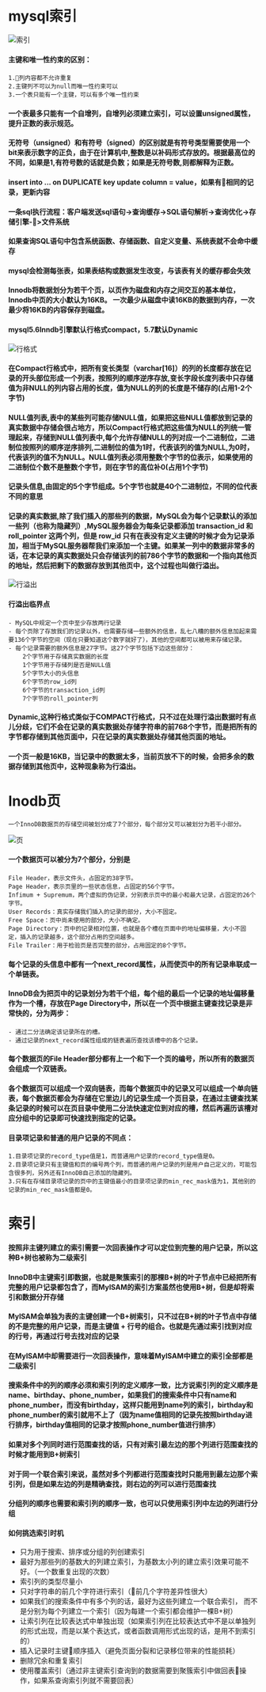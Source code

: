# mysql索引

![索引](mysql索引.jpg)

#### 主键和唯一性约束的区别：
    1.列内容都不允许重复
    2.主键列不可以为null而唯一性约束可以
    3.一个表只能有一个主键，可以有多个唯一性约束

#### 一个表最多只能有一个自增列，自增列必须建立索引，可以设置unsigned属性，提升正数的表示规范。

#### 无符号（unsigned）和有符号（signed）的区别就是有符号类型需要使用一个bit来表示数字的正负，由于在计算机中,整数是以补码形式存放的。根据最高位的不同，如果是1,有符号数的话就是负数；如果是无符号数,则都解释为正数。

#### insert into ... on DUPLICATE key update column = value，如果有相同的记录，更新内容

#### 一条sql执行流程：客户端发送sql语句->查询缓存->SQL语句解析->查询优化->存储引擎->文件系统

#### 如果查询SQL语句中包含系统函数、存储函数、自定义变量、系统表就不会命中缓存

#### mysql会检测每张表，如果表结构或数据发生改变，与该表有关的缓存都会失效

#### Innodb将数据划分为若干个页，以页作为磁盘和内存之间交互的基本单位，Innodb中页的大小默认为16KB。 一次最少从磁盘中读16KB的数据到内存，一次最少将16KB的内容保存到磁盘。

#### mysql5.6Inndb引擎默认行格式compact，5.7默认Dynamic

![行格式](../compact.jpeg)

#### 在Compact行格式中，把所有变长类型（varchar[16]）的列的长度都存放在记录的开头部位形成一个列表，按照列的顺序逆序存放,变长字段长度列表中只存储值为非NULL的列内容占用的长度，值为NULL的列的长度是不储存的(占用1-2个字节)

#### NULL值列表,表中的某些列可能存储NULL值，如果把这些NULL值都放到记录的真实数据中存储会很占地方，所以Compact行格式把这些值为NULL的列统一管理起来，存储到NULL值列表中,每个允许存储NULL的列对应一个二进制位，二进制位按照列的顺序逆序排列,二进制位的值为1时，代表该列的值为NULL,为0时，代表该列的值不为NULL。NULL值列表必须用整数个字节的位表示，如果使用的二进制位个数不是整数个字节，则在字节的高位补0(占用1个字节)

#### 记录头信息,由固定的5个字节组成。5个字节也就是40个二进制位，不同的位代表不同的意思

#### 记录的真实数据,除了我们插入的那些列的数据，MySQL会为每个记录默认的添加一些列（也称为隐藏列）,MySQL服务器会为每条记录都添加 transaction_id 和 roll_pointer 这两个列，但是 row_id 只有在表没有定义主键的时候才会为记录添加，相当于MySQL服务器帮我们来添加一个主键。如果某一列中的数据非常多的话，在本记录的真实数据处只会存储该列的前786个字节的数据和一个指向其他页的地址，然后把剩下的数据存放到其他页中，这个过程也叫做行溢出。
![行溢出](../hangyichu.jpeg)

#### 行溢出临界点
    - MySQL中规定一个页中至少存放两行记录
    - 每个页除了存放我们的记录以外，也需要存储一些额外的信息，乱七八糟的额外信息加起来需要136个字节的空间（现在只要知道这个数字就好了），其他的空间都可以被用来存储记录。
    - 每个记录需要的额外信息是27字节。这27个字节包括下边这些部分：
        2个字节用于存储真实数据的长度
        1个字节用于存储列是否是NULL值
        5个字节大小的头信息
        6个字节的row_id列
        6个字节的transaction_id列
        7个字节的roll_pointer列



#### Dynamic,这种行格式类似于COMPACT行格式，只不过在处理行溢出数据时有点儿分歧，它们不会在记录的真实数据处存储字符串的前768个字节，而是把所有的字节都存储到其他页面中，只在记录的真实数据处存储其他页面的地址。

#### 一个页一般是16KB，当记录中的数据太多，当前页放不下的时候，会把多余的数据存储到其他页中，这种现象称为行溢出。


# Inodb页
    一个InnoDB数据页的存储空间被划分成了7个部分，每个部分又可以被划分为若干小部分。
![页](../page.jpeg)

#### 一个数据页可以被分为7个部分，分别是
    File Header，表示文件头，占固定的38字节。
    Page Header，表示页里的一些状态信息，占固定的56个字节。
    Infimum + Supremum，两个虚拟的伪记录，分别表示页中的最小和最大记录，占固定的26个字节。
    User Records：真实存储我们插入的记录的部分，大小不固定。
    Free Space：页中尚未使用的部分，大小不确定。
    Page Directory：页中的记录相对位置，也就是各个槽在页面中的地址偏移量，大小不固定，插入的记录越多，这个部分占用的空间越多。
    File Trailer：用于检验页是否完整的部分，占用固定的8个字节。

#### 每个记录的头信息中都有一个next_record属性，从而使页中的所有记录串联成一个单链表。

#### InnoDB会为把页中的记录划分为若干个组，每个组的最后一个记录的地址偏移量作为一个槽，存放在Page Directory中，所以在一个页中根据主键查找记录是非常快的，分为两步：
    - 通过二分法确定该记录所在的槽。
    - 通过记录的next_record属性组成的链表遍历查找该槽中的各个记录。
  
#### 每个数据页的File Header部分都有上一个和下一个页的编号，所以所有的数据页会组成一个双链表。



#### 各个数据页可以组成一个双向链表，而每个数据页中的记录又可以组成一个单向链表，每个数据页都会为存储在它里边儿的记录生成一个页目录，在通过主键查找某条记录的时候可以在页目录中使用二分法快速定位到对应的槽，然后再遍历该槽对应分组中的记录即可快速找到指定的记录。

#### 目录项记录和普通的用户记录的不同点：
    1.目录项记录的record_type值是1，而普通用户记录的record_type值是0。
    2.目录项记录只有主键值和页的编号两个列，而普通的用户记录的列是用户自己定义的，可能包含很多列，另外还有InnoDB自己添加的隐藏列。
    3.只有在存储目录项记录的页中的主键值最小的目录项记录的min_rec_mask值为1，其他别的记录的min_rec_mask值都是0。

# 索引

#### 按照非主键列建立的索引需要一次回表操作才可以定位到完整的用户记录，所以这种B+树也被称为二级索引

#### InnoDB中主键索引即数据，也就是聚簇索引的那棵B+树的叶子节点中已经把所有完整的用户记录都包含了，而MyISAM的索引方案虽然也使用B+树，但是却将索引和数据分开存储


#### MyISAM会单独为表的主键创建一个B+树索引，只不过在B+树的叶子节点中存储的不是完整的用户记录，而是主键值 + 行号的组合。也就是先通过索引找到对应的行号，再通过行号去找对应的记录

#### 在MyISAM中却需要进行一次回表操作，意味着MyISAM中建立的索引全部都是二级索引

#### 搜索条件中的列的顺序必须和索引列的定义顺序一致，比方说索引列的定义顺序是name、birthday、phone_number，如果我们的搜索条件中只有name和phone_number，而没有birthday，这样只能用到name列的索引，birthday和phone_number的索引就用不上了（因为name值相同的记录先按照birthday进行排序，birthday值相同的记录才按照phone_number值进行排序）

#### 如果对多个列同时进行范围查找的话，只有对索引最左边的那个列进行范围查找的时候才能用到B+树索引

#### 对于同一个联合索引来说，虽然对多个列都进行范围查找时只能用到最左边那个索引列，但是如果左边的列是精确查找，则右边的列可以进行范围查找

#### 分组列的顺序也需要和索引列的顺序一致，也可以只使用索引列中左边的列进行分组

#### 如何挑选索引时机
- 只为用于搜索、排序或分组的列创建索引
- 最好为那些列的基数大的列建立索引，为基数太小列的建立索引效果可能不好。（一个数重复出现的次数）
- 索引列的类型尽量小
- 只对字符串的前几个字符进行索引（前几个字符差异性很大）
- 如果我们的搜索条件中有多个列的话，最好为这些列建立一个联合索引， 而不是分别为每个列建立一个索引（因为每建一个索引都会维护一棵B+树）
- 让索引列在比较表达式中单独出现（如果索引列在比较表达式中不是以单独列的形式出现，而是以某个表达式，或者函数调用形式出现的话，是用不到索引的）
- 插入记录时主键顺序插入（避免页面分裂和记录移位带来的性能损耗）
- 删除冗余和重复索引
- 使用覆盖索引（通过非主键索引查询到的数据需要到聚簇索引中做回表操作，如果系查询索引列就不需要回表）


